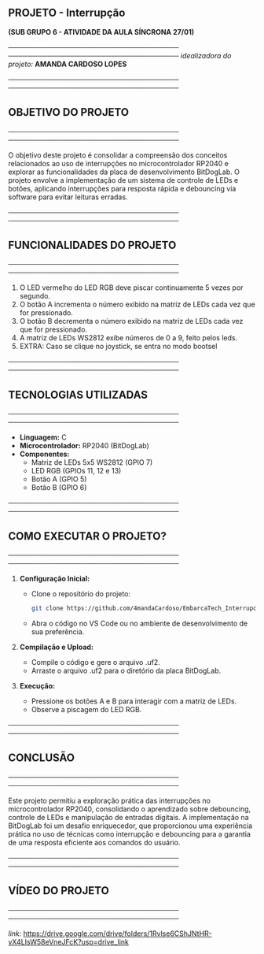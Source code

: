 ## PROJETO - Interrupção
**(SUB GRUPO 6 - ATIVIDADE DA AULA SÍNCRONA 27/01)**

─────────────────────────────────── ───────────────────────────────────
*idealizadora do projeto:*
**AMANDA CARDOSO LOPES**

─────────────────────────────────── ───────────────────────────────────

## OBJETIVO DO PROJETO

─────────────────────────────────── ───────────────────────────────────

O objetivo deste projeto é consolidar a compreensão dos conceitos relacionados ao uso de interrupções no microcontrolador RP2040 e explorar as funcionalidades da placa de desenvolvimento BitDogLab. O projeto envolve a implementação de um sistema de controle de LEDs e botões, aplicando interrupções para resposta rápida e debouncing via software para evitar leituras erradas.

─────────────────────────────────── ───────────────────────────────────

## FUNCIONALIDADES DO PROJETO

─────────────────────────────────── ───────────────────────────────────

1. O LED vermelho do LED RGB deve piscar continuamente 5 vezes por segundo.
2. O botão A incrementa o número exibido na matriz de LEDs cada vez que for pressionado.
3. O botão B decrementa o número exibido na matriz de LEDs cada vez que for pressionado.
4. A matriz de LEDs WS2812 exibe números de 0 a 9, feito pelos leds.
5. EXTRA: Caso se clique no joystick, se entra no modo bootsel

─────────────────────────────────── ───────────────────────────────────

## TECNOLOGIAS UTILIZADAS

─────────────────────────────────── ───────────────────────────────────

- **Linguagem:** C
- **Microcontrolador:** RP2040 (BitDogLab)
- **Componentes:**
  - Matriz de LEDs 5x5 WS2812 (GPIO 7)
  - LED RGB (GPIOs 11, 12 e 13)
  - Botão A (GPIO 5)
  - Botão B (GPIO 6)

─────────────────────────────────── ───────────────────────────────────

## COMO EXECUTAR O PROJETO?

─────────────────────────────────── ───────────────────────────────────

1. **Configuração Inicial:**
   - Clone o repositório do projeto:
     ```sh
     git clone https://github.com/4mandaCardoso/EmbarcaTech_Interrupcoes.git
     ```
   - Abra o código no VS Code ou no ambiente de desenvolvimento de sua preferência.

2. **Compilação e Upload:**
   - Compile o código e gere o arquivo .uf2.
   - Arraste o arquivo .uf2 para o diretório da placa BitDogLab.

3. **Execução:**
   - Pressione os botões A e B para interagir com a matriz de LEDs.
   - Observe a piscagem do LED RGB.

─────────────────────────────────── ───────────────────────────────────

## CONCLUSÃO

─────────────────────────────────── ───────────────────────────────────

Este projeto permitiu a exploração prática das interrupções no microcontrolador RP2040, consolidando o aprendizado sobre debouncing, controle de LEDs e manipulação de entradas digitais. A implementação na BitDogLab foi um desafio enriquecedor, que proporcionou uma experiência prática no uso de técnicas como interrupção e debouncing para a garantia de uma resposta eficiente aos comandos do usuário.

─────────────────────────────────── ───────────────────────────────────

## VÍDEO DO PROJETO

─────────────────────────────────── ───────────────────────────────────

*link:* https://drive.google.com/drive/folders/1Rvlse6CShJNtHR-vX4LIsW58eVneJFcK?usp=drive_link
